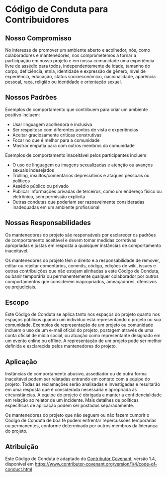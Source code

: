 # Código de Conduta para Contribuidores

## Nosso Compromisso

No interesse de promover um ambiente aberto e acolhedor, nós, como colaboradores e mantenedores, nos comprometemos a tornar a participação em nosso projeto e em nossa comunidade uma experiência livre de assédio para todos, independentemente de idade, tamanho do corpo, deficiência, etnia, identidade e expressão de gênero, nível de experiência, educação, status socioeconômico, nacionalidade, aparência pessoal, raça, religião ou identidade e orientação sexual.

## Nossos Padrões

Exemplos de comportamento que contribuem para criar um ambiente positivo incluem:

* Usar linguagem acolhedora e inclusiva
* Ser respeitoso com diferentes pontos de vista e experiências
* Aceitar graciosamente críticas construtivas
* Focar no que é melhor para a comunidade
* Mostrar empatia para com outros membros da comunidade

Exemplos de comportamento inaceitável pelos participantes incluem:

* O uso de linguagem ou imagens sexualizadas e atenção ou avanços sexuais indesejados
* Trolling, insultos/comentários depreciativos e ataques pessoais ou políticos
* Assédio público ou privado
* Publicar informações privadas de terceiros, como um endereço físico ou eletrônico, sem permissão explícita
* Outras condutas que poderiam ser razoavelmente consideradas inadequadas em um ambiente profissional

## Nossas Responsabilidades

Os mantenedores do projeto são responsáveis por esclarecer os padrões de comportamento aceitável e devem tomar medidas corretivas apropriadas e justas em resposta a quaisquer instâncias de comportamento inaceitável.

Os mantenedores do projeto têm o direito e a responsabilidade de remover, editar ou rejeitar comentários, commits, código, edições de wiki, issues e outras contribuições que não estejam alinhadas a este Código de Conduta, ou banir temporária ou permanentemente qualquer colaborador por outros comportamentos que considerem inapropriados, ameaçadores, ofensivos ou prejudiciais.

## Escopo

Este Código de Conduta se aplica tanto nos espaços do projeto quanto nos espaços públicos quando um indivíduo está representando o projeto ou sua comunidade. Exemplos de representação de um projeto ou comunidade incluem o uso de um e-mail oficial do projeto, postagem através de uma conta oficial de mídia social, ou atuação como representante designado em um evento online ou offline. A representação de um projeto pode ser melhor definida e esclarecida pelos mantenedores do projeto.

## Aplicação

Instâncias de comportamento abusivo, assediador ou de outra forma inaceitável podem ser relatadas entrando em contato com a equipe do projeto. Todas as reclamações serão analisadas e investigadas e resultarão em uma resposta que é considerada necessária e apropriada às circunstâncias. A equipe do projeto é obrigada a manter a confidencialidade em relação ao relator de um incidente. Mais detalhes de políticas específicas de aplicação podem ser postados separadamente.

Os mantenedores do projeto que não seguem ou não fazem cumprir o Código de Conduta de boa fé podem enfrentar repercussões temporárias ou permanentes, conforme determinado por outros membros da liderança do projeto.

## Atribuição

Este Código de Conduta é adaptado do [Contributor Covenant](https://www.contributor-covenant.org), versão 1.4, disponível em https://www.contributor-covenant.org/version/1/4/code-of-conduct.html
